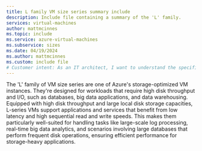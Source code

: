 ```yaml
---
title: L family VM size series summary include
description: Include file containing a summary of the 'L' family.
services: virtual-machines
author: mattmcinnes
ms.topic: include
ms.service: azure-virtual-machines
ms.subservice: sizes
ms.date: 04/19/2024
ms.author: mattmcinnes
ms.custom: include file
# Customer intent: As an IT architect, I want to understand the specifications and use cases of the 'L' family VM size series, so that I can determine their suitability for my storage-intensive applications and optimize performance for high I/O workloads.
---
```

The 'L' family of VM size series are one of Azure's storage-optimized VM instances. They're designed for workloads that require high disk throughput and I/O, such as databases, big data applications, and data warehousing. Equipped with high disk throughput and large local disk storage capacities, L-series VMs support applications and services that benefit from low latency and high sequential read and write speeds. This makes them particularly well-suited for handling tasks like large-scale log processing, real-time big data analytics, and scenarios involving large databases that perform frequent disk operations, ensuring efficient performance for storage-heavy applications.